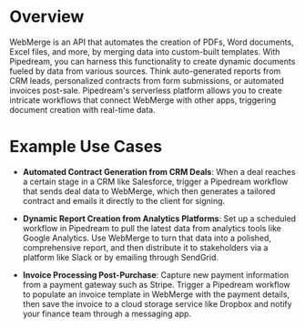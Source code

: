 # Overview

WebMerge is an API that automates the creation of PDFs, Word documents, Excel files, and more, by merging data into custom-built templates. With Pipedream, you can harness this functionality to create dynamic documents fueled by data from various sources. Think auto-generated reports from CRM leads, personalized contracts from form submissions, or automated invoices post-sale. Pipedream's serverless platform allows you to create intricate workflows that connect WebMerge with other apps, triggering document creation with real-time data.

# Example Use Cases

- **Automated Contract Generation from CRM Deals**: When a deal reaches a certain stage in a CRM like Salesforce, trigger a Pipedream workflow that sends deal data to WebMerge, which then generates a tailored contract and emails it directly to the client for signing.

- **Dynamic Report Creation from Analytics Platforms**: Set up a scheduled workflow in Pipedream to pull the latest data from analytics tools like Google Analytics. Use WebMerge to turn that data into a polished, comprehensive report, and then distribute it to stakeholders via a platform like Slack or by emailing through SendGrid.

- **Invoice Processing Post-Purchase**: Capture new payment information from a payment gateway such as Stripe. Trigger a Pipedream workflow to populate an invoice template in WebMerge with the payment details, then save the invoice to a cloud storage service like Dropbox and notify your finance team through a messaging app.
